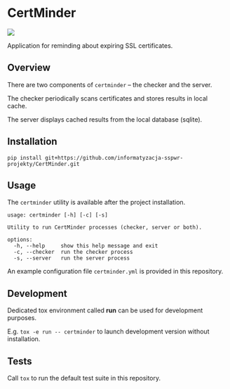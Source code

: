 # CertMinder

![](https://github.com/informatyzacja-sspwr-projekty/CertMinder/workflows/tests/badge.svg)

Application for reminding about expiring SSL certificates.


## Overview

There are two components of `certminder` – the checker and the server.

The checker periodically scans certificates and stores results in local cache.

The server displays cached results from the local database (sqlite).


## Installation

```
pip install git+https://github.com/informatyzacja-sspwr-projekty/CertMinder.git
```


## Usage

The `certminder` utility is available after the project installation.

```
usage: certminder [-h] [-c] [-s]

Utility to run CertMinder processes (checker, server or both).

options:
  -h, --help     show this help message and exit
  -c, --checker  run the checker process
  -s, --server   run the server process
```

An example configuration file `certminder.yml` is provided in this repository.


## Development

Dedicated tox environment called **run** can be used for development purposes.

E.g. `tox -e run -- certminder` to launch development version without installation.


## Tests

Call `tox` to run the default test suite in this repository.
